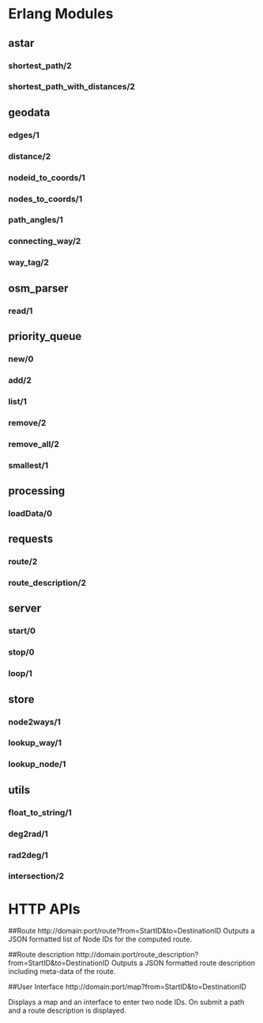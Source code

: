 # Erlang Modules

## astar
### shortest_path/2
### shortest_path_with_distances/2

## geodata
### edges/1
### distance/2
### nodeid_to_coords/1
### nodes_to_coords/1
### path_angles/1
### connecting_way/2
### way_tag/2

## osm_parser
### read/1

## priority_queue
### new/0
### add/2
### list/1
### remove/2
### remove_all/2
### smallest/1

## processing
### loadData/0

## requests
### route/2
### route_description/2

## server
### start/0
### stop/0
### loop/1

## store
### node2ways/1
### lookup_way/1
### lookup_node/1

## utils
### float_to_string/1
### deg2rad/1
### rad2deg/1
### intersection/2

# HTTP APIs

##Route
http://domain:port/route?from=StartID&to=DestinationID
Outputs a JSON formatted list of Node IDs for the computed route.

##Route description
http://domain:port/route_description?from=StartID&to=DestinationID
Outputs a JSON formatted route description including meta-data of the route.

##User Interface
http://domain:port/map?from=StartID&to=DestinationID

Displays a map and an interface to enter two node IDs. On submit a path and a route description is displayed.